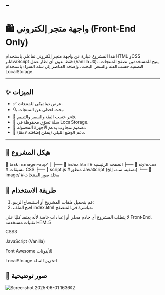 # -
# 🛍️ واجهة متجر إلكتروني (Front-End Only)

هذا المشروع عبارة عن واجهة متجر إلكتروني تفاعلي باستخدام HTML وCSS وJavaScript فقط بدون أي إطار عمل (Vanilla JS). يتيح للمستخدمين تصفح المنتجات، التصفية حسب الفئة والسعر، البحث، وإضافة العناصر إلى سلة الشراء باستخدام LocalStorage.

---

## ✨ الميزات

- ✅ عرض ديناميكي للمنتجات.
- 🔍 بحث لحظي عن المنتجات.
- 🧩 فلاتر حسب الفئة والسعر والتقييم.
- 🛒 سلة تسوّق محفوظة في LocalStorage.
- 📱 تصميم متجاوب يدعم الأجهزة المحمولة.
- 🌙 دعم الوضع الليلي (يمكن إضافته لاحقًا).

---

## 📂 هيكل المشروع
📁 task manager-app/
│
├── 📄 index.html # الصفحة الرئيسية
├── 📄 style.css # تنسيقات CSS
├── 📄 script.js # منطق JavaScript (تصفية، سلة، إلخ)
└── 📁 image/ # مجلد صور المنتجات

## 🧪 طريقة الاستخدام

1. قم بتحميل ملفات المشروع أو استنساخ الريبو:
2. افتح الملف index.html مباشرة في المتصفح.

لا يتطلب المشروع أي خادم محلي أو إعدادات خاصة لأنه يعتمد كليًا على Front-End.
تقنيات مستخدمة
HTML5

CSS3

JavaScript (Vanilla)

Font Awesome للأيقونات

LocalStorage لتخزين السلة
## 🧪 صور توضيحية
![Screenshot 2025-06-01 163602](https://github.com/user-attachments/assets/f50decb1-525b-4f36-9515-fc74a2d7e3bc)

